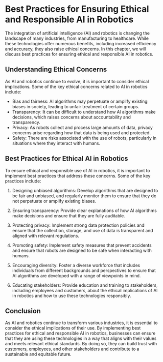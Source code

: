 Best Practices for Ensuring Ethical and Responsible AI in Robotics
===================================================================================================

The integration of artificial intelligence (AI) and robotics is changing the landscape of many industries, from manufacturing to healthcare. While these technologies offer numerous benefits, including increased efficiency and accuracy, they also raise ethical concerns. In this chapter, we will discuss best practices for ensuring ethical and responsible AI in robotics.

Understanding Ethical Concerns
------------------------------

As AI and robotics continue to evolve, it is important to consider ethical implications. Some of the key ethical concerns related to AI in robotics include:

* Bias and fairness: AI algorithms may perpetuate or amplify existing biases in society, leading to unfair treatment of certain groups.
* Transparency: It can be difficult to understand how AI algorithms make decisions, which raises concerns about accountability and transparency.
* Privacy: As robots collect and process large amounts of data, privacy concerns arise regarding how that data is being used and protected.
* Safety: There are risks associated with the use of robots, particularly in situations where they interact with humans.

Best Practices for Ethical AI in Robotics
-----------------------------------------

To ensure ethical and responsible use of AI in robotics, it is important to implement best practices that address these concerns. Some of the key practices include:

1. Designing unbiased algorithms: Develop algorithms that are designed to be fair and unbiased, and regularly monitor them to ensure that they do not perpetuate or amplify existing biases.

2. Ensuring transparency: Provide clear explanations of how AI algorithms make decisions and ensure that they are fully auditable.

3. Protecting privacy: Implement strong data protection policies and ensure that the collection, storage, and use of data is transparent and aligned with relevant regulations.

4. Promoting safety: Implement safety measures that prevent accidents and ensure that robots are designed to be safe when interacting with humans.

5. Encouraging diversity: Foster a diverse workforce that includes individuals from different backgrounds and perspectives to ensure that AI algorithms are developed with a range of viewpoints in mind.

6. Educating stakeholders: Provide education and training to stakeholders, including employees and customers, about the ethical implications of AI in robotics and how to use these technologies responsibly.

Conclusion
----------

As AI and robotics continue to transform various industries, it is essential to consider the ethical implications of their use. By implementing best practices for ethical and responsible AI in robotics, businesses can ensure that they are using these technologies in a way that aligns with their values and meets relevant ethical standards. By doing so, they can build trust with customers, employees, and other stakeholders and contribute to a sustainable and equitable future.
